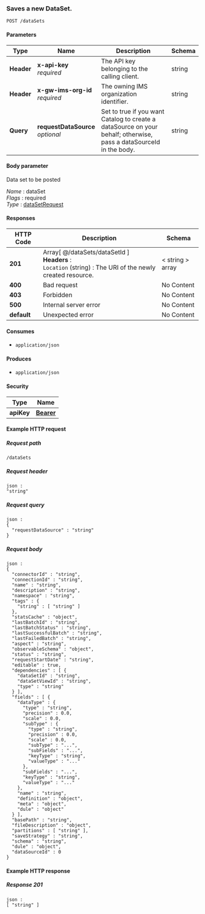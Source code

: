 
<a name="post_data_set"></a>
### Saves a new DataSet.
```
POST /dataSets
```


#### Parameters

|Type|Name|Description|Schema|
|---|---|---|---|
|**Header**|**x-api-key**  <br>*required*|The API key belonging to the calling client.|string|
|**Header**|**x-gw-ims-org-id**  <br>*required*|The owning IMS organization identifier.|string|
|**Query**|**requestDataSource**  <br>*optional*|Set to true if you want Catalog to create a dataSource on your behalf; otherwise, pass a dataSourceId in the body.|string|


#### Body parameter
Data set to be posted

*Name* : dataSet  
*Flags* : required  
*Type* : [dataSetRequest](../definitions/dataSetRequest.md#datasetrequest)


#### Responses

|HTTP Code|Description|Schema|
|---|---|---|
|**201**|Array[ @/dataSets/dataSetId ]  <br>**Headers** :   <br>`Location` (string) : The URI of the newly created resource.|< string > array|
|**400**|Bad request|No Content|
|**403**|Forbidden|No Content|
|**500**|Internal server error|No Content|
|**default**|Unexpected error|No Content|


#### Consumes

* `application/json`


#### Produces

* `application/json`


#### Security

|Type|Name|
|---|---|
|**apiKey**|**[Bearer](security.md#bearer)**|


#### Example HTTP request

##### Request path
```
/dataSets
```


##### Request header
```
json :
"string"
```


##### Request query
```
json :
{
  "requestDataSource" : "string"
}
```


##### Request body
```
json :
{
  "connectorId" : "string",
  "connectionId" : "string",
  "name" : "string",
  "description" : "string",
  "namespace" : "string",
  "tags" : {
    "string" : [ "string" ]
  },
  "statsCache" : "object",
  "lastBatchId" : "string",
  "lastBatchStatus" : "string",
  "lastSuccessfulBatch" : "string",
  "lastFailedBatch" : "string",
  "aspect" : "string",
  "observableSchema" : "object",
  "status" : "string",
  "requestStartDate" : "string",
  "editable" : true,
  "dependencies" : [ {
    "dataSetId" : "string",
    "dataSetViewId" : "string",
    "type" : "string"
  } ],
  "fields" : [ {
    "dataType" : {
      "type" : "string",
      "precision" : 0.0,
      "scale" : 0.0,
      "subType" : {
        "type" : "string",
        "precision" : 0.0,
        "scale" : 0.0,
        "subType" : "...",
        "subFields" : "...",
        "keyType" : "string",
        "valueType" : "..."
      },
      "subFields" : "...",
      "keyType" : "string",
      "valueType" : "..."
    },
    "name" : "string",
    "definition" : "object",
    "meta" : "object",
    "dule" : "object"
  } ],
  "basePath" : "string",
  "fileDescription" : "object",
  "partitions" : [ "string" ],
  "saveStrategy" : "string",
  "schema" : "string",
  "dule" : "object",
  "dataSourceId" : 0
}
```


#### Example HTTP response

##### Response 201
```
json :
[ "string" ]
```



